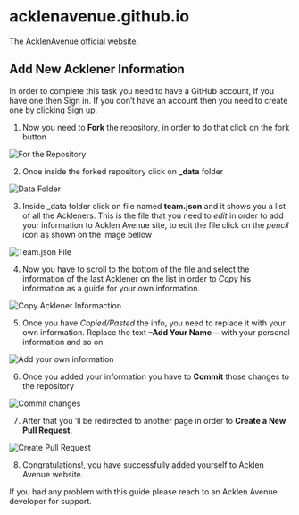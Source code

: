 # acklenavenue.github.io

The AcklenAvenue official website.

## Add New Acklener Information 
In order to complete this task you need to have a GitHub account, If you have one then Sign in. If you don’t have an account then you need to create one by clicking Sign up.

1.	Now you need to **Fork** the repository, in order to do that click on the fork button

![For the Repository](/blob/master/img/add-team-member/1.png?raw=true)

2. Once inside the forked repository click on **_data** folder

![Data Folder](https://github.com/DennisMG/acklenavenue.github.io/blob/master/img/add-team-member/2.png)

3. Inside _data folder click on file named **team.json** and it shows you a list of all the Ackleners. This is the file that you need to _edit_ in order to add your information to Acklen Avenue site, to edit the file click on the _pencil_ icon as shown on the image bellow

![Team.json File](https://github.com/DennisMG/acklenavenue.github.io/blob/master/img/add-team-member/3.png)

4. Now you have to scroll to the bottom of the file and select the information of the last Acklener on the list in order to _Copy_ his information as a guide for your own information.

![Copy Acklener Informaction](https://github.com/DennisMG/acklenavenue.github.io/blob/master/img/add-team-member/4.png)

5. Once you have _Copied/Pasted_ the info, you need to replace it with your own information. Replace the text **–Add Your Name—** with your personal information and so on.

![Add your own information](https://github.com/DennisMG/acklenavenue.github.io/blob/master/img/add-team-member/5.png)

6. Once you added your information you have to **Commit** those changes to the repository

![Commit changes](https://github.com/DennisMG/acklenavenue.github.io/blob/master/img/add-team-member/6.png)

7. After that you ‘ll be redirected to another page in order to **Create a New Pull Request**.

![Create Pull Request](https://github.com/DennisMG/acklenavenue.github.io/blob/master/img/add-team-member/7.png)

8. Congratulations!, you have successfully added yourself to Acklen Avenue website.

If you had any problem with this guide please reach to an Acklen Avenue developer for support.








